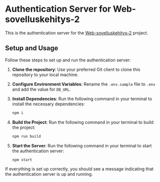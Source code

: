 # Authentication Server for Web-sovelluskehitys-2

This is the authentication server for the [Web-sovelluskehitys-2](https://github.com/nuttie1/Web-sovelluskehitys-2) project.

## Setup and Usage

Follow these steps to set up and run the authentication server:

1. **Clone the repository**: Use your preferred Git client to clone this repository to your local machine.

2. **Configure Environment Variables**: Rename the `.env.sample` file to `.env` and add the value for `DB_URL`.

3. **Install Dependencies**: Run the following command in your terminal to install the necessary dependencies:
    ```bash
    npm i
    ```
    
4. **Build the Project**: Run the following command in your terminal to build the project:
    ```bash
    npm run build
    ```
    
5. **Start the Server**: Run the following command in your terminal to start the authentication server:
    ```bash
    npm start
    ```

If everything is set up correctly, you should see a message indicating that the authentication server is up and running.
